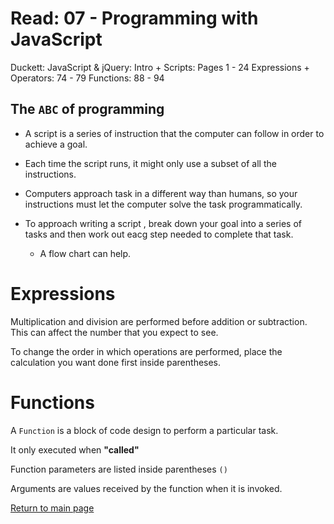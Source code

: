 # Read: 07 - Programming with JavaScript

Duckett: JavaScript & jQuery:
Intro + Scripts: Pages 1 - 24
Expressions + Operators: 74 - 79
Functions: 88 - 94

## The `ABC` of programming

- A script is a series of instruction that the computer can follow in order to achieve a goal.

- Each time the script runs, it might only use a subset of all the instructions. 

- Computers approach task in a different way than humans, so your instructions must let the computer solve the task programmatically. 

- To approach writing a script , break down your goal into a series of tasks and then work out eacg step needed to complete that task.
  - A flow chart can help.

# Expressions

Multiplication and division are performed before addition or subtraction. This can affect the number that you expect to see. 

To change the order in which operations are performed, place the calculation you want done first inside parentheses. 

# Functions

 A `Function` is a block of code design to perform a particular task. 

 It only executed when **"called"**

 Function parameters are listed inside parentheses `()`

 Arguments are values received by the function when it is invoked.

 [Return to main page](https://shawn-ebanks.github.io/Reading-Notes/)